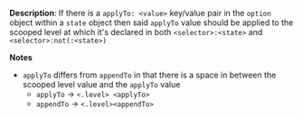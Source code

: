__Description__: If there is a `applyTo: <value>` key/value pair in the `option` object within a `state` object then said `applyTo` value should be applied to the scooped level at which it's declared in both `<selector>:<state>` and `<selector>:not(:<state>)`

__Notes__

- `applyTo` differs from `appendTo` in that there is a space in between the scooped level value and the `applyTo` value
    + `applyTo` -> `<.level> <applyTo>`
    + `appendTo` -> `<.level><appendTo>`